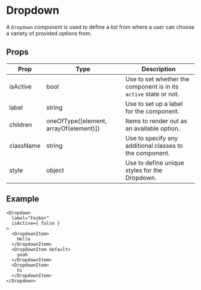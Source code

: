 # Dropdown

A `Dropdown` component is used to define a list from where a user can choose a variety of provided options from.

## Props

| Prop | Type | Description |
| ---- | ---- | ----------- |
| isActive | bool | Use to set whether the component is in its `active` state or not. |
| label | string | Use to set up a label for the component. |
| children | oneOfType([element, arrayOf(element)]) | Items to render out as an available option. |
| className | string | Use to specify any additional classes to the component. |
| style | object | Use to define unique styles for the Dropdown. |

## Example

```
<Dropdown
  label="Foobar"
  isActive={ false }
>
  <DropdownItem>
    Hello
  </DropdownItem>
  <DropdownItem default>
    yeah
  </DropdownItem>
  <DropdownItem>
    hi
  </DropdownItem>
</Dropdown>
```
